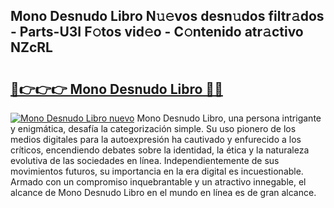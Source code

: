 ## Mono Desnudo Libro N𝚞𝚎vos desn𝚞dos filtr𝚊dos - Parts-U3I F𝚘tos vid𝚎o - C𝚘ntenido atr𝚊ctivo NZcRL

# <h2><a href="http://mb683ln.tromn.icu/?c=Mono+Desnudo+Libro">🔗👉👉👉 Mono Desnudo Libro 🔗🔗</a></h2>

[![Mono Desnudo Libro nuevo](https://i.imgur.com/pEAQMta.gif)](http://mb683ln.tromn.icu/?c=Mono+Desnudo+Libro)
Mono Desnudo Libro, una persona intrigante y enigmática, desafía la categorización simple. Su uso pionero de los medios digitales para la autoexpresión ha cautivado y enfurecido a los críticos, encendiendo debates sobre la identidad, la ética y la naturaleza evolutiva de las sociedades en línea. Independientemente de sus movimientos futuros, su importancia en la era digital es incuestionable. Armado con un compromiso inquebrantable y un atractivo innegable, el alcance de Mono Desnudo Libro en el mundo en línea es de gran alcance.
